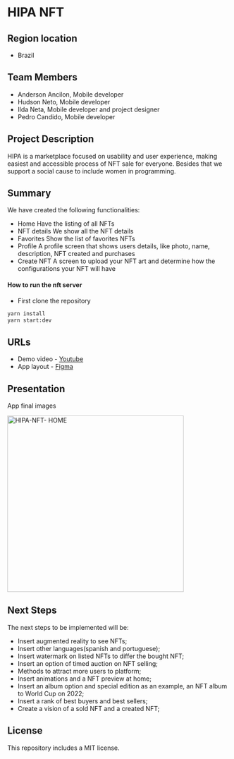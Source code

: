 # HIPA NFT

## Region location

- Brazil

## Team Members

- Anderson Ancilon, Mobile developer
- Hudson Neto, Mobile developer
- Ilda Neta, Mobile developer and project designer
- Pedro Candido, Mobile developer

## Project Description

HIPA is a marketplace focused on usability and user experience, making easiest and accessible process of NFT sale for everyone. Besides that we support a social cause to include women in programming.

## Summary

We have created the following functionalities:

- Home
  Have the listing of all NFTs
- NFT details
  We show all the NFT details
- Favorites
  Show the list of favorites NFTs
- Profile
  A profile screen that shows users details, like photo, name, description, NFT created and purchases
- Create NFT
  A screen to upload your NFT art and determine how the configurations your NFT will have

#### How to run the nft server

- First clone the repository

```bash
yarn install
yarn start:dev
```

## URLs

- Demo video - [Youtube](https://www.youtube.com/watch?v=-35cyST-q1c)
- App layout - [Figma](https://www.figma.com/file/p6kRGvfq535fD4RBRx7rRP/Hackathon-NFT?node-id=9%3A2)

## Presentation

App final images

<img width="400" alt="HIPA-NFT- HOME" src="https://user-images.githubusercontent.com/21963291/143786070-389e6379-1af4-470d-8c6e-7143592c908f.png">

## Next Steps

The next steps to be implemented will be:

- Insert augmented reality to see NFTs;
- Insert other languages(spanish and portuguese);
- Insert watermark on listed NFTs to differ the bought NFT;
- Insert an option of timed auction on NFT selling;
- Methods to attract more users to platform;
- Insert animations and a NFT preview at home;
- Insert an album option and special edition as an example, an NFT album to World Cup on 2022;
- Insert a rank of best buyers and best sellers;
- Create a vision of a sold NFT and a created NFT;

## License

This repository includes a MIT license.
